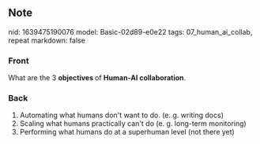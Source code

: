 ## Note
nid: 1639475190076
model: Basic-02d89-e0e22
tags: 07_human_ai_collab, repeat
markdown: false

### Front
What are the 3 <b>objectives </b>of <b>Human-AI collaboration</b>.

### Back
<ol><li>Automating what humans don't want to do. (e. g. writing docs)</li><li>Scaling what humans practically can't do (e. g. long-term monitoring)</li><li>Performing what humans do at a superhuman level (not there yet)</li></ol>
